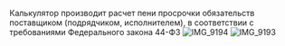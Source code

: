 Калькулятор производит расчет пени просрочки обязательств поставщиком (подрядчиком, исполнителем), в соответствии с требованиями  Федерального закона 44-ФЗ
![IMG_9194](https://github.com/user-attachments/assets/cab226b6-b820-41da-9a1a-63127adcd502)
![IMG_9193](https://github.com/user-attachments/assets/c2340ded-4b8a-4658-8e2b-bd7d8d89b3c3)


